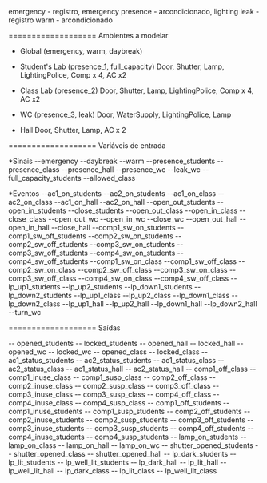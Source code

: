 emergency - registro, emergency
presence - arcondicionado, lighting
leak - registro
warm - arcondicionado


===================
Ambientes a modelar

* Global (emergency, warm, daybreak)

* Student's Lab (presence_1, full_capacity)
    Door, Shutter, Lamp, LightingPolice, Comp x 4, AC x2

* Class Lab (presence_2)
    Door, Shutter, Lamp, LightingPolice, Comp x 4, AC x2

* WC (presence_3, leak)
    Door, WaterSupply, LightingPolice, Lamp

* Hall
    Door, Shutter, Lamp, AC x 2
    
===================
Variáveis de entrada

*Sinais
--emergency
--daybreak
--warm
--presence_students
--presence_class
--presence_hall
--presence_wc
--leak_wc
--full_capacity_students
--allowed_class

*Eventos
--ac1_on_students
--ac2_on_students
--ac1_on_class
--ac2_on_class
--ac1_on_hall
--ac2_on_hall
--open_out_students
--open_in_students
--close_students
--open_out_class
--open_in_class
--close_class
--open_out_wc
--open_in_wc
--close_wc
--open_out_hall
--open_in_hall
--close_hall
--comp1_sw_on_students
--comp1_sw_off_students
--comp2_sw_on_students
--comp2_sw_off_students
--comp3_sw_on_students
--comp3_sw_off_students
--comp4_sw_on_students
--comp4_sw_off_students
--comp1_sw_on_class
--comp1_sw_off_class
--comp2_sw_on_class
--comp2_sw_off_class
--comp3_sw_on_class
--comp3_sw_off_class
--comp4_sw_on_class
--comp4_sw_off_class
--lp_up1_students
--lp_up2_students
--lp_down1_students
--lp_down2_students
--lp_up1_class
--lp_up2_class
--lp_down1_class
--lp_down2_class
--lp_up1_hall
--lp_up2_hall
--lp_down1_hall
--lp_down2_hall
--turn_wc

===================
Saídas

-- opened_students
-- locked_students
-- opened_hall
-- locked_hall
-- opened_wc
-- locked_wc
-- opened_class
-- locked_class
-- ac1_status_students
-- ac2_status_students
-- ac1_status_class
-- ac2_status_class
-- ac1_status_hall
-- ac2_status_hall
-- comp1_off_class
-- comp1_inuse_class
-- comp1_susp_class
-- comp2_off_class
-- comp2_inuse_class
-- comp2_susp_class
-- comp3_off_class
-- comp3_inuse_class
-- comp3_susp_class
-- comp4_off_class
-- comp4_inuse_class
-- comp4_susp_class
-- comp1_off_students
-- comp1_inuse_students
-- comp1_susp_students
-- comp2_off_students
-- comp2_inuse_students
-- comp2_susp_students
-- comp3_off_students
-- comp3_inuse_students
-- comp3_susp_students
-- comp4_off_students
-- comp4_inuse_students
-- comp4_susp_students
-- lamp_on_students
-- lamp_on_class
-- lamp_on_hall
-- lamp_on_wc
-- shutter_opened_students
-- shutter_opened_class
-- shutter_opened_hall
-- lp_dark_students
-- lp_lit_students
-- lp_well_lit_students
-- lp_dark_hall
-- lp_lit_hall
-- lp_well_lit_hall
-- lp_dark_class
-- lp_lit_class
-- lp_well_lit_class